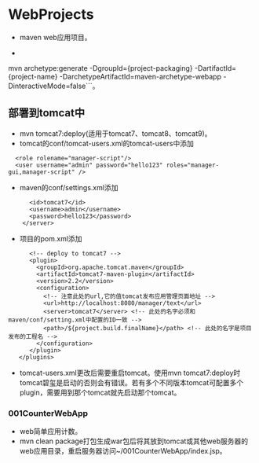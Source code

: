 # WebProjects
* maven web应用项目。
* ```使用模版插件创建web应用项目
mvn archetype:generate -DgroupId={project-packaging} -DartifactId={project-name} -DarchetypeArtifactId=maven-archetype-webapp -DinteractiveMode=false```。


## 部署到tomcat中
* mvn tomcat7:deploy(适用于tomcat7、tomcat8、tomcat9)。
* tomcat的conf/tomcat-users.xml的tomcat-users中添加
```<role rolename="manager-gui"/>
  <role rolename="manager-script"/>
  <user username="admin" password="hello123" roles="manager-gui,manager-script" />
```  
* maven的conf/settings.xml添加
```<server>
      <id>tomcat7</id>
      <username>admin</username>
      <password>hello123</password>
    </server>
```
* 项目的pom.xml添加
```<plugins>
      <!-- deploy to tomcat7 -->
      <plugin>
        <groupId>org.apache.tomcat.maven</groupId>
        <artifactId>tomcat7-maven-plugin</artifactId>
        <version>2.2</version>
        <configuration>
          <!-- 注意此处的url,它的值tomcat发布应用管理页面地址 -->
          <url>http://localhost:8080/manager/text</url>
          <server>tomcat7</server> <!-- 此处的名字必须和maven/conf/setting.xml中配置的ID一致 -->
          <path>/${project.build.finalName}</path> <!-- 此处的名字是项目发布的工程名 -->
        </configuration>
      </plugin>
   </plugins>
```
* tomcat-users.xml更改后需要重启tomcat。使用mvn tomcat7:deploy时tomcat碧玺是启动的否则会有错误。若有多个不同版本tomcat可配置多个plugin，需要用到那个tomcat就先启动那个tomcat。

### 001CounterWebApp
* web简单应用计数。
* mvn clean package打包生成war包后将其放到tomcat或其他web服务器的web应用目录，重启服务器访问~/001CounterWebApp/index.jsp。


